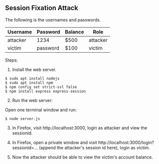 ## Session Fixation Attack

The following is the usernames and passwords.

|  Username |  Password  | Balance | Role     |
|-----------|------------|---------|----------|
|  attacker |  1234      | $500    | attacker |
|  victim   |  password  | $100    | victim   |


Steps:

1. Install the web server.

```console
$ sudo apt install nodejs
$ sudo apt install npm
$ npm config set strict-ssl false
$ npm install express express-session
```

2. Run the web server:

Open one terminal window and run:

```console
$ node server.js
```

3. In Firefox, visit http://localhost:3000, login as attacker and view the sessionid.

4. In Firefox, open a private window and visit http://localhost:3000/login?sessionid=... (append the attacker's session id here), login as victim.

5. Now the attacker should be able to view the victim's account balance.
